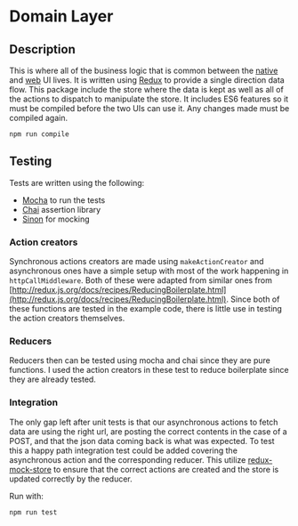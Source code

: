 # Domain Layer
## Description
This is where all of the business logic that is common between the [native](../native/Readme.md) and [web](../web/Readme.md) UI lives. It is written using [Redux](https://github.com/reactjs/redux) to provide a single direction data flow. This package include the store where the data is kept as well as all of the actions to dispatch to manipulate the store. It includes ES6 features so it must be compiled before the two UIs can use it. Any changes made must be compiled again. 

```
npm run compile
```

## Testing
Tests are written using the following: 
- [Mocha](https://mochajs.org/) to run the tests
- [Chai](http://chaijs.com/) assertion library
- [Sinon](http://sinonjs.org/) for mocking 

### Action creators
Synchronous actions creators are made using `makeActionCreator` and asynchronous ones have a simple setup with most of the work happening in `httpCallMiddleware`. Both of these were adapted from similar ones from [http://redux.js.org/docs/recipes/ReducingBoilerplate.html](http://redux.js.org/docs/recipes/ReducingBoilerplate.html). Since both of these functions are tested in the example code, there is little use in testing the action creators themselves.

### Reducers
Reducers then can be tested using mocha and chai since they are pure functions. I used the action creators in these test to reduce boilerplate since they are already tested.

### Integration
The only gap left after unit tests is that our asynchronous actions to fetch data are using the right url, are posting the correct contents in the case of a POST, and that the json data coming back is what was expected. To test this a happy path integration test could be added covering the asynchronous action and the corresponding reducer. This utilize [redux-mock-store](https://github.com/arnaudbenard/redux-mock-store) to ensure that the correct actions are created and the store is updated correctly by the reducer.

Run with:

```
npm run test
```
